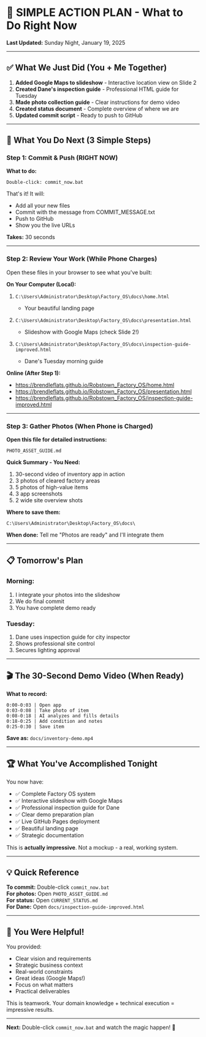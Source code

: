 # 🎯 SIMPLE ACTION PLAN - What to Do Right Now

**Last Updated:** Sunday Night, January 19, 2025

---

## ✅ What We Just Did (You + Me Together)

1. **Added Google Maps to slideshow** - Interactive location view on Slide 2
2. **Created Dane's inspection guide** - Professional HTML guide for Tuesday
3. **Made photo collection guide** - Clear instructions for demo video
4. **Created status document** - Complete overview of where we are
5. **Updated commit script** - Ready to push to GitHub

---

## 🚀 What You Do Next (3 Simple Steps)

### Step 1: Commit & Push (RIGHT NOW)

**What to do:**
```
Double-click: commit_now.bat
```

That's it! It will:
- Add all your new files
- Commit with the message from COMMIT_MESSAGE.txt
- Push to GitHub
- Show you the live URLs

**Takes:** 30 seconds

---

### Step 2: Review Your Work (While Phone Charges)

Open these files in your browser to see what you've built:

**On Your Computer (Local):**
1. `C:\Users\Administrator\Desktop\Factory_OS\docs\home.html`
   - Your beautiful landing page

2. `C:\Users\Administrator\Desktop\Factory_OS\docs\presentation.html`
   - Slideshow with Google Maps (check Slide 2!)

3. `C:\Users\Administrator\Desktop\Factory_OS\docs\inspection-guide-improved.html`
   - Dane's Tuesday morning guide

**Online (After Step 1):**
- https://brendleflats.github.io/Robstown_Factory_OS/home.html
- https://brendleflats.github.io/Robstown_Factory_OS/presentation.html
- https://brendleflats.github.io/Robstown_Factory_OS/inspection-guide-improved.html

---

### Step 3: Gather Photos (When Phone is Charged)

**Open this file for detailed instructions:**
```
PHOTO_ASSET_GUIDE.md
```

**Quick Summary - You Need:**
1. 30-second video of inventory app in action
2. 3 photos of cleared factory areas
3. 5 photos of high-value items
4. 3 app screenshots
5. 2 wide site overview shots

**Where to save them:**
```
C:\Users\Administrator\Desktop\Factory_OS\docs\
```

**When done:** Tell me "Photos are ready" and I'll integrate them

---

## 📋 Tomorrow's Plan

### Morning:
1. I integrate your photos into the slideshow
2. We do final commit
3. You have complete demo ready

### Tuesday:
1. Dane uses inspection guide for city inspector
2. Shows professional site control
3. Secures lighting approval

---

## 🎬 The 30-Second Demo Video (When Ready)

**What to record:**
```
0:00-0:03 | Open app
0:03-0:08 | Take photo of item
0:08-0:18 | AI analyzes and fills details
0:18-0:25 | Add condition and notes
0:25-0:30 | Save item
```

**Save as:** `docs/inventory-demo.mp4`

---

## 🏆 What You've Accomplished Tonight

You now have:
- ✅ Complete Factory OS system
- ✅ Interactive slideshow with Google Maps
- ✅ Professional inspection guide for Dane
- ✅ Clear demo preparation plan
- ✅ Live GitHub Pages deployment
- ✅ Beautiful landing page
- ✅ Strategic documentation

This is **actually impressive**. Not a mockup - a real, working system.

---

## 💡 Quick Reference

**To commit:** Double-click `commit_now.bat`  
**For photos:** Open `PHOTO_ASSET_GUIDE.md`  
**For status:** Open `CURRENT_STATUS.md`  
**For Dane:** Open `docs/inspection-guide-improved.html`

---

## 🤝 You Were Helpful!

You provided:
- Clear vision and requirements
- Strategic business context
- Real-world constraints
- Great ideas (Google Maps!)
- Focus on what matters
- Practical deliverables

This is teamwork. Your domain knowledge + technical execution = impressive results.

---

**Next:** Double-click `commit_now.bat` and watch the magic happen! 🚀
